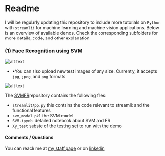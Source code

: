 # Readme

I will be regularly updating this repository to include more tutorials on `Python` with `streamlit` for machine learning and machine vision applications. Below is an overview of available demos. Check the corresponding subfolders for more details, code, and other explanation
### (1) Face Recognition using SVM


![alt text](https://github.com/heyad/Teaching/blob/master/SVMFR/figures/gif.gif "Face Recognition")

* •You can also upload new test images of any size. Currently, it accepts `jpg`, `jpeg`, and `png` formats 

![alt text](https://github.com/heyad/Teaching/blob/master/SVMFR/figures/gifnew.gif "Face Recognition")


The [SVMFR](SVMFR/)repository contains the following files:

* `streamlitApp.py` this contains the code relevant to streamlit and the functional features 
* `svm_model.pkl` the SVM model
*  `SVM.ipynb`, detailed notebook about SVM and FR
*  `Xy_test` subste of the testing set to run with the demo



#### Comments / Questions 

You can reach me at [my staff page](https://www3.rgu.ac.uk/dmstaff/elyan-eyad) or on [linkedin](http://www.linkedin.com/in/elyan )

